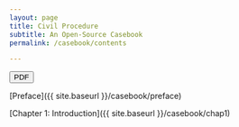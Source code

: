 ```yaml
---
layout: page
title: Civil Procedure
subtitle: An Open-Source Casebook
permalink: /casebook/contents

---
```


<a href='{{ site.baseurl }}/assets/pdf/Book.pdf'><button class='button syllabus smaller'>PDF</button></a>

[Preface]({{ site.baseurl }}/casebook/preface) 

[Chapter 1: Introduction]({{ site.baseurl }}/casebook/chap1) 